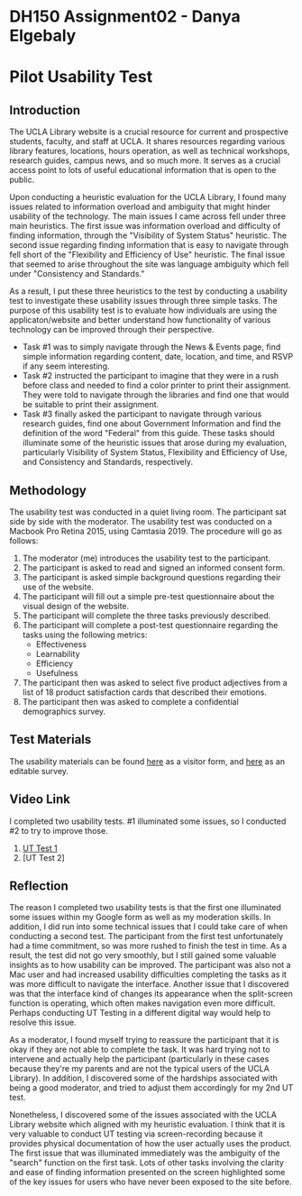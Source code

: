 # DH150 Assignment02 - Danya Elgebaly

# Pilot Usability Test

## Introduction 

The UCLA Library website is a crucial resource for current and prospective students, faculty, and staff at UCLA. It shares resources regarding various library features, locations, hours operation, as well as technical workshops, research guides, campus news, and so much more. It serves as a crucial access point to lots of useful educational information that is open to the public. 

Upon conducting a heuristic evaluation for the UCLA Library, I found many issues related to information overload and ambiguity that might hinder usability of the technology. The main issues I came across fell under three main heuristics. The first issue was information overload and difficulty of finding information, through the "Visibility of System Status" heuristic. The second issue regarding finding information that is easy to navigate through fell short of the "Flexibility and Efficiency of Use" heuristic. The final issue that seemed to arise throughout the site was language ambiguity which fell under "Consistency and Standards."

As a result, I put these three heuristics to the test by conducting a usability test to investigate these usability issues through three simple tasks. The purpose of this usability test is to evaluate how individuals are using the applicaton/website and better understand how functionality of various technology can be improved through their perspective. 
- Task #1 was to simply navigate through the News & Events page, find simple information regarding content, date, location, and time, and RSVP if any seem interesting.
- Task #2 instructed the participant to imagine that they were in a rush before class and needed to find a color printer to print their assignment. They were told to navigate through the libraries and find one that would be suitable to print their assignment. 
- Task #3 finally asked the participant to navigate through various research guides, find one about Government Information and find the definition of the word "Federal" from this guide.
These tasks should illuminate some of the heuristic issues that arose during my evaluation, particularly Visibility of System Status, Flexibility and Efficiency of Use, and Consistency and Standards, respectively. 

## Methodology
The usability test was conducted in a quiet living room. The participant sat side by side with the moderator. The usability test was conducted on a Macbook Pro Retina 2015, using Camtasia 2019. The procedure will go as follows:
1) The moderator (me) introduces the usability test to the participant.
2) The participant is asked to read and signed an informed consent form.
3) The participant is asked simple background questions regarding their use of the website. 
4) The participant will fill out a simple pre-test questionnaire about the visual design of the website. 
5) The participant will complete the three tasks previously described.
6) The participant will complete a post-test questionnaire regarding the tasks using the following metrics:
     - Effectiveness
     - Learnability
     - Efficiency
     - Usefulness
 7) The participant then was asked to select five product adjectives from a list of 18 product satisfaction cards that described their emotions.
 8) The participant then was asked to complete a confidential demographics survey. 


## Test Materials
The usability materials can be found [here](https://forms.gle/4yjvPWyq9nv8qimE8) as a visitor form, and [here](https://docs.google.com/forms/d/1rY4e_ShHIGfNzw48hRfINzz7imTIX1e7A272_e4IHkA/edit) as an editable survey.

## Video Link
I completed two usability tests. #1 illuminated some issues, so I conducted #2 to try to improve those. 

1) [UT Test 1](https://drive.google.com/file/d/1bRhBCiC1aij2geF_pG5FbMmuEM32337V/view?usp=sharing)
2) [UT Test 2]

## Reflection

The reason I completed two usability tests is that the first one illuminated some issues within my Google form as well as my moderation skills. In addition, I did run into some technical issues that I could take care of when conducting a second test. The participant from the first test unfortunately had a time commitment, so was more rushed to finish the test in time. As a result, the test did not go very smoothly, but I still gained some valuable insights as to how usability can be improved. The participant was also not a Mac user and had increased usability difficulties completing the tasks as it was more difficult to navigate the interface. Another issue that I discovered was that the interface kind of changes its appearance when the split-screen function is operating, which often makes navigation even more difficult. Perhaps conducting UT Testing in a different digital way would help to resolve this issue. 

As a moderator, I found myself trying to reassure the participant that it is okay if they are not able to complete the task. It was hard trying not to intervene and actually help the participant (particularly in these cases because they're my parents and are not the typical users of the UCLA Library). In addition, I discovered some of the hardships associated with being a good moderator, and tried to adjust them accordingly for my 2nd UT test.

Nonetheless, I discovered some of the issues associated with the UCLA Library website which aligned with my heuristic evaluation. I think that it is very valuable to conduct UT testing via screen-recording because it provides physical documentation of how the user actually uses the product. The first issue that was illuminated immediately was the ambiguity of the "search" function on the first task. Lots of other tasks involving the clarity and ease of finding information presented on the screen highlighted some of the key issues for users who have never been exposed to the site before. 

